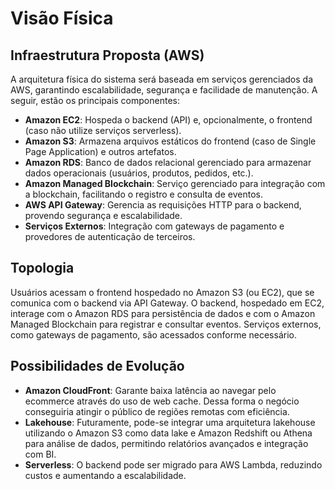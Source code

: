 # Visão Física

## Infraestrutura Proposta (AWS)

A arquitetura física do sistema será baseada em serviços gerenciados da AWS, garantindo escalabilidade, segurança e facilidade de manutenção. A seguir, estão os principais componentes:

- **Amazon EC2**: Hospeda o backend (API) e, opcionalmente, o frontend (caso não utilize serviços serverless).
- **Amazon S3**: Armazena arquivos estáticos do frontend (caso de Single Page Application) e outros artefatos.
- **Amazon RDS**: Banco de dados relacional gerenciado para armazenar dados operacionais (usuários, produtos, pedidos, etc.).
- **Amazon Managed Blockchain**: Serviço gerenciado para integração com a blockchain, facilitando o registro e consulta de eventos.
- **AWS API Gateway**: Gerencia as requisições HTTP para o backend, provendo segurança e escalabilidade.
- **Serviços Externos**: Integração com gateways de pagamento e provedores de autenticação de terceiros.

## Topologia 

Usuários acessam o frontend hospedado no Amazon S3 (ou EC2), que se comunica com o backend via API Gateway. O backend, hospedado em EC2, interage com o Amazon RDS para persistência de dados e com o Amazon Managed Blockchain para registrar e consultar eventos. Serviços externos, como gateways de pagamento, são acessados conforme necessário.

## Possibilidades de Evolução
- **Amazon CloudFront**: Garante baixa latência ao navegar pelo ecommerce através do uso de web cache. Dessa forma o negócio conseguiria atingir o público de regiões remotas com eficiência.
- **Lakehouse**: Futuramente, pode-se integrar uma arquitetura lakehouse utilizando o Amazon S3 como data lake e Amazon Redshift ou Athena para análise de dados, permitindo relatórios avançados e integração com BI.
- **Serverless**: O backend pode ser migrado para AWS Lambda, reduzindo custos e aumentando a escalabilidade.
